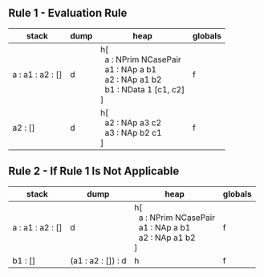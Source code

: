 ## Rule 1 - Evaluation Rule
| stack            | dump | heap                                                                                                                                            | globals |
|------------------|------|-------------------------------------------------------------------------------------------------------------------------------------------------|---------|
| a : a1 : a2 : [] | d    | h[<br/>&nbsp;&nbsp;a : NPrim NCasePair<br/>&nbsp;&nbsp;a1 : NAp a b1<br/>&nbsp;&nbsp;a2 : NAp a1 b2<br/>&nbsp;&nbsp;b1 : NData 1 [c1, c2]<br/>] | f       |
| a2 : []          | d    | h[<br/>&nbsp;&nbsp;a2 : NAp a3 c2<br/>&nbsp;&nbsp;a3 : NAp b2 c1<br/>]                                                                          | f       |

## Rule 2 - If Rule 1 Is Not Applicable
| stack            | dump               | heap                                                                                                      | globals |
|------------------|--------------------|-----------------------------------------------------------------------------------------------------------|---------|
| a : a1 : a2 : [] | d                  | h[<br/>&nbsp;&nbsp;a : NPrim NCasePair<br/>&nbsp;&nbsp;a1 : NAp a b1<br/>&nbsp;&nbsp;a2 : NAp a1 b2<br/>] | f       |
| b1 : []          | (a1 : a2 : []) : d | h                                                                                                         | f       |

